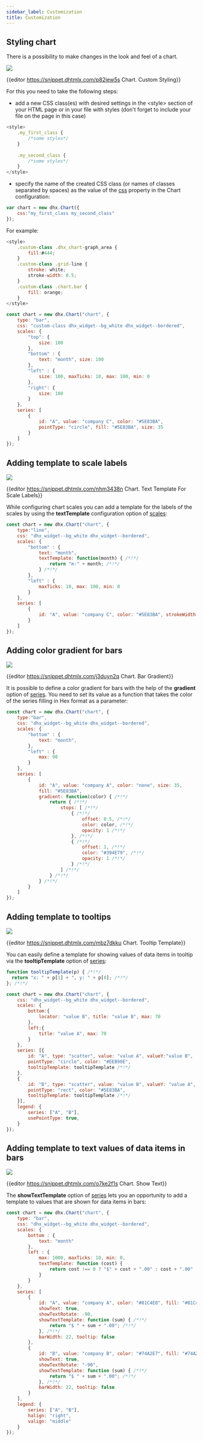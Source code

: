 ```yaml
---
sidebar_label: Customization
title: Customization
---          
```


Styling chart
----------------

There is a possibility to make changes in the look and feel of a chart.

![](../assets/chart/custom_style.png)

{{editor	https://snippet.dhtmlx.com/p82iew5s	Chart. Custom Styling}}

For this you need to take the following steps:

- add a new CSS class(es) with desired settings in the &lt;style&gt; section of your HTML page or in your file with styles (don't forget to include your file on the page in this case)

~~~js
<style>
    .my_first_class {
        /*some styles*/
    }
 
    .my_second_class {
        /*some styles*/
    }
</style>
~~~

- specify the name of the created CSS class (or names of classes separated by spaces) as the value of the [css](chart/api/chart_css_config.md) property in the Chart configuration:

~~~js
var chart = new dhx.Chart({
    css:"my_first_class my_second_class"
});
~~~

For example:

~~~js
<style>
    .custom-class .dhx_chart-graph_area {
        fill:#444;
    }
    .custom-class .grid-line {
        stroke: white;
        stroke-width: 0.5;
    }
    .custom-class .chart.bar {
        fill: orange;
    }
</style>

const chart = new dhx.Chart("chart", {
    type: "bar",
    css: "custom-class dhx_widget--bg_white dhx_widget--bordered",
    scales: {
        "top": {
            size: 100
        },
        "bottom" : {
            text: "month", size: 100
        },
        "left" : {
            size: 100, maxTicks: 10, max: 100, min: 0
        },
        "right": {
            size: 100
        }
    },
    series: [
        {
            id: "A", value: "company C", color: "#5E83BA",
            pointType: "circle", fill: "#5E83BA", size: 35
        }
    ]
});
~~~

Adding template to scale labels
-------------------------------

![](../assets/chart/text_template.png)

{{editor	https://snippet.dhtmlx.com/nhm3438n	Chart. Text Template For Scale Labels}}

While configuring chart scales you can add a template for the labels of the scales by using the **textTemplate** configuration option of [scales](chart/configuration_properties.md#scales):

~~~js
const chart = new dhx.Chart("chart", {
    type:"line",
    css: "dhx_widget--bg_white dhx_widget--bordered",
    scales: {
        "bottom" : {
            text: "month",
            textTemplate: function(month) { /*!*/
                return "m:" + month; /*!*/
            } /*!*/
        },
        "left" : {
            maxTicks: 10, max: 100, min: 0
        }
    },
    series: [
        {
            id: "A", value: "company C", color: "#5E83BA", strokeWidth: 2
        }
    ]
});
~~~


Adding color gradient for bars
--------------------------------

![](../assets/chart/bar_gradient.png)

{{editor	https://snippet.dhtmlx.com/j3duyn2q	Chart. Bar Gradient}}

It is possible to define a color gradient for bars with the help of the **gradient** option of [series](chart/configuration_properties.md#series). You need to set its value as a function that takes the color of the series filling in Hex format as a parameter:

~~~js
const chart = new dhx.Chart("chart", {
    type:"bar",
    css: "dhx_widget--bg_white dhx_widget--bordered",
    scales: {
        "bottom" : {
            text: "month",
        },
        "left" : {
            max: 90
        }
    },
    series: [
        {
            id: "A", value: "company A", color: "none", size: 35,
            fill: "#5E83BA",
            gradient: function(color) { /*!*/
                return { /*!*/
                    stops: [ /*!*/
                        { /*!*/
                            offset: 0.5, /*!*/
                            color: color, /*!*/
                            opacity: 1 /*!*/
                        }, /*!*/
                        { /*!*/
                            offset: 1, /*!*/
                            color: "#394E79", /*!*/
                            opacity: 1 /*!*/
                        } /*!*/
                    ] /*!*/
                } /*!*/
            } /*!*/
        }
    ]
});
~~~

Adding template to tooltips
---------------------------

![](../assets/chart/show_tooltip.png)

{{editor	https://snippet.dhtmlx.com/mbz7dkku	Chart. Tooltip Template}}

You can easily define a template for showing values of data items in tooltip via the **tooltipTemplate** option of [series](chart/configuration_properties.md#series):

~~~js
function tooltipTemplate(p) { /*!*/
  return "x: " + p[1] + ", y: " + p[0]; /*!*/
}; /*!*/

const chart = new dhx.Chart("chart", {
    css: "dhx_widget--bg_white dhx_widget--bordered",
    scales: {
        bottom:{
            locator: "value B", title: "value B", max: 70
        },
        left:{
            title: "value A", max: 70
        }
    },
    series: [{
        id: "A", type: "scatter", value: "value A", valueY:"value B",
        pointType: "circle", color: "#EEB98E",
        tooltipTemplate: tooltipTemplate /*!*/
    },
    {
        id: "B", type: "scatter", value: "value B", valueY: "value A",
        pointType: "rect", color: "#5E83BA",
        tooltipTemplate: tooltipTemplate /*!*/
    }],
    legend: {
        series: ["A", "B"],
        usePointType: true,
    }
});
~~~

Adding template to text values of data items in bars
----------------------------

![](../assets/chart/show_text.png)

{{editor	https://snippet.dhtmlx.com/o7ke2f1s	Chart. Show Text}}

The **showTextTemplate** option of [series](chart/configuration_properties.md#series) lets you an opportunity to add a template to values that are shown for data items in bars:

~~~js
const chart = new dhx.Chart("chart", {
    type: "bar",
    css: "dhx_widget--bg_white dhx_widget--bordered",
    scales: {
        bottom : {
            text: "month"
        },
        left : {
            max: 1000, maxTicks: 10, min: 0,
            textTemplate: function (cost) {
                return cost !== 0 ? "$" + cost + ".00" : cost + ".00"
            }
        }
    },
    series: [
        {
            id: "A", value: "company A", color: "#81C4E8", fill: "#81C4E8",
            showText: true,
            showTextRotate: -90,
            showTextTemplate: function (sum) { /*!*/
                return "$ " + sum + ".00"; /*!*/
            }, /*!*/
            barWidth: 22, tooltip: false
        },
        {
            id: "B", value: "company B", color: "#74A2E7", fill: "#74A2E7",
            showText: true,
            showTextRotate: "-90",
            showTextTemplate: function (sum) { /*!*/
                return "$ " + sum + ".00"; /*!*/
            }, /*!*/
            barWidth: 22, tooltip: false
        }
    ],
    legend: {
        series: ["A", "B"],
        halign: "right",
        valign: "middle"
    }
});
~~~

